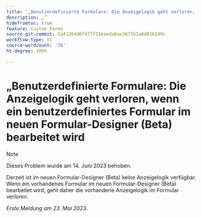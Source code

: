 ```yaml
---
title: '„Benutzerdefinierte Formulare: Die Anzeigelogik geht verloren, wenn ein benutzerdefiniertes Formular im neuen Formular-Designer (Beta) bearbeitet wird“'
description: „“
hidefromtoc: true
feature: Custom Forms
source-git-commit: 2a41264d6f477f51eaeda6ae3675b1a6d816249c
workflow-type: ht
source-wordcount: '76'
ht-degree: 100%

---
```



# „Benutzerdefinierte Formulare: Die Anzeigelogik geht verloren, wenn ein benutzerdefiniertes Formular im neuen Formular-Designer (Beta) bearbeitet wird

>[!NOTE]
>
>Dieses Problem wurde am 14. Juni 2023 behoben.

Derzeit ist im neuen Formular-Designer (Beta) keine Anzeigelogik verfügbar. Wenn ein vorhandenes Formular im neuen Formular-Designer (Beta) bearbeitet wird, geht daher die vorhandene Anzeigelogik im Formular verloren.

_Erste Meldung am 23. Mai 2023._

